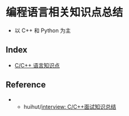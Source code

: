 编程语言相关知识点总结
===
- 以 C++ 和 Python 为主

**Index**
---
- [C/C++ 语言知识点](./C-C++编程语言.md)

## Reference
- - huihut/[interview: C/C++面试知识总结](https://github.com/huihut/interview) 